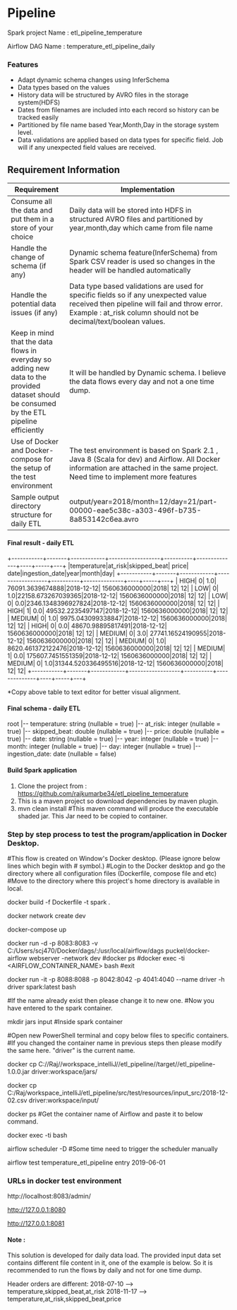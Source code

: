 # Pipeline

Spark project Name : etl_pipeline_temperature

Airflow DAG Name : temperature_etl_pipeline_daily

### Features

* Adapt dynamic schema changes using InferSchema
* Data types based on the values
* History data will be structured by AVRO files in the storage system(HDFS)
* Dates from filenames are included into each record so history can be tracked easily
* Partitioned by file name based Year,Month,Day in the storage system level.
* Data validations are applied based on data types for specific field. Job will if any unexpected field values are received.


## Requirement Information

|  Requirement | Implementation |
| ------ | ------ |
| Consume all the data and put them in a store of your choice | Daily data will be stored into HDFS in structured AVRO files and partitioned by year,month,day which came from file name   |
| Handle the change of schema (if any)  | Dynamic schema feature(InferSchema) from Spark CSV reader is used so changes in the header will be handled automatically |
| Handle the potential data issues (if any) | Data type based validations are used for specific fields so if any unexpected value received then pipeline will fail and throw error. Example : at_risk column should not be decimal/text/boolean values.   |
| Keep in mind that the data flows in everyday so adding new data to the provided dataset should be consumed by the ETL pipeline efficiently  | It will be handled by Dynamic schema. I believe the data flows every day and not a one time dump. |
| Use of Docker and Docker-compose for the setup of the test environment | The test environment is based on Spark 2.1 , Java 8 (Scala for dev) and Airflow. All Docker information are attached in the same project. Need time to implement more features |
| Sample output directory structure for daily ETL | output/year=2018/month=12/day=21/part-00000-eae5c38c-a303-496f-b735-8a853142c6ea.avro |


#### Final result - daily ETL


 +-----------+-------+------------+------------------+----------+--------------+----+-----+---+
|temperature|at_risk|skipped_beat|             price|      date|ingestion_date|year|month|day|
+-----------+-------+------------+------------------+----------+--------------+----+-----+---+
|       HIGH|      0|         1.0|  76091.3639674888|2018-12-12| 1560636000000|2018|   12| 12|
|        LOW|      0|         1.0|22158.673267039365|2018-12-12| 1560636000000|2018|   12| 12|
|        LOW|      0|         0.0|2346.1348396927824|2018-12-12| 1560636000000|2018|   12| 12|
|       HIGH|      1|         0.0|  49532.2235497147|2018-12-12| 1560636000000|2018|   12| 12|
|     MEDIUM|      0|         1.0| 9975.043099338847|2018-12-12| 1560636000000|2018|   12| 12|
|       HIGH|      0|         0.0| 48670.98895817491|2018-12-12| 1560636000000|2018|   12| 12|
|     MEDIUM|      0|         3.0| 27741.16524190955|2018-12-12| 1560636000000|2018|   12| 12|
|     MEDIUM|      0|         1.0| 8620.461372122476|2018-12-12| 1560636000000|2018|   12| 12|
|     MEDIUM|      1|         0.0| 175607.7451551359|2018-12-12| 1560636000000|2018|   12| 12|
|     MEDIUM|      0|         1.0|31344.520336495516|2018-12-12| 1560636000000|2018|   12| 12|
+-----------+-------+------------+------------------+----------+--------------+----+-----+---+

*Copy above table to text editor for better visual alignment.

#### Final schema - daily ETL

root
 |-- temperature: string (nullable = true)
 |-- at_risk: integer (nullable = true)
 |-- skipped_beat: double (nullable = true)
 |-- price: double (nullable = true)
 |-- date: string (nullable = true)
 |-- year: integer (nullable = true)
 |-- month: integer (nullable = true)
 |-- day: integer (nullable = true)
 |-- ingestion_date: date (nullable = false)


#### Build Spark application

1) Clone the project from : https://github.com/rajkumarbe34/etl_pipeline_temperature
2) This is a maven project so download dependencies by maven plugin.
3) mvn clean install   #This maven command will produce the executable shaded jar. This Jar need to be copied to container.


### Step by step process to test the program/application in Docker Desktop.
#This flow is created on Window's Docker desktop. (Please ignore below lines which begin with # symbol.)
#Login to the Docker desktop and go the directory where all configuration files (Dockerfile, compose file and etc)
#Move to the directory where this project's home directory is available in local.

docker build -f Dockerfile -t spark .

docker network create dev

docker-compose up

docker run -d -p 8083:8083 -v C:/Users/scj470/Docker/dags/:/usr/local/airflow/dags  puckel/docker-airflow webserver -network dev
     #docker ps
     #docker exec -ti <AIRFLOW_CONTAINER_NAME> bash
     #exit

docker run -it -p 8088:8088 -p 8042:8042 -p 4041:4040 --name driver -h driver spark:latest bash

#If the name already exist then please change it to new one.
#Now you have entered to the spark container.

mkdir jars  input  #Inside spark container

 #Open new PowerShell terminal and copy below files to specific containers.
 #If you changed the container name in previous steps then please modify the same here.  "driver" is the current name.

docker cp C://Raj//workspace_intelliJ//etl_pipeline//target//etl_pipeline-1.0.0.jar driver:workspace/jars/

docker cp C:/Raj/workspace_intelliJ/etl_pipeline/src/test/resources/input_src/2018-12-02.csv driver:workspace/input/

docker ps
#Get the container name of Airflow and paste it to below command.

docker exec -ti <container name> bash

airflow scheduler -D #Some time need to trigger the scheduler manually

airflow test temperature_etl_pipeline entry 2019-06-01

### URLs in docker test environment

 http://localhost:8083/admin/

 http://127.0.0.1:8080

 http://127.0.0.1:8081

#### Note :
This solution is developed for daily data load. The provided input data set contains different file content in it, one of the example is below. So it is recommended to run the flows by daily and not for one time dump.

Header orders are different:
2018-07-10 --> temperature,skipped_beat,at_risk
2018-11-17 --> temperature,at_risk,skipped_beat,price

